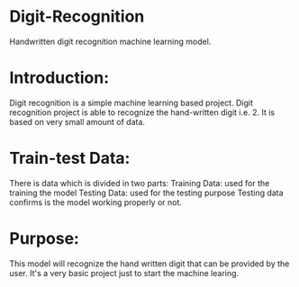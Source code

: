 # Digit-Recognition
Handwritten digit recognition machine learning model.

# Introduction:
Digit recognition is a simple machine learning based project.
Digit recognition project is able to recognize the hand-written digit i.e. 2.
It is based on very small amount of data.

# Train-test Data:
There is data which is divided in two parts:
Training Data: used for the training the model
Testing Data: used for the testing purpose
Testing data confirms is the model working properly or not.

# Purpose:
This model will recognize the hand written digit that can be provided by the user.
It's a very basic project just to start the machine learing.

